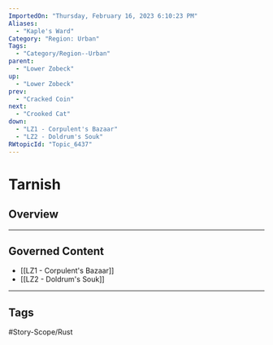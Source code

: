 ```yaml
---
ImportedOn: "Thursday, February 16, 2023 6:10:23 PM"
Aliases:
  - "Kaple's Ward"
Category: "Region: Urban"
Tags:
  - "Category/Region--Urban"
parent:
  - "Lower Zobeck"
up:
  - "Lower Zobeck"
prev:
  - "Cracked Coin"
next:
  - "Crooked Cat"
down:
  - "LZ1 - Corpulent's Bazaar"
  - "LZ2 - Doldrum's Souk"
RWtopicId: "Topic_6437"
---
```

# Tarnish
## Overview
---
## Governed Content
- [[LZ1 - Corpulent's Bazaar]]
- [[LZ2 - Doldrum's Souk]]


---
## Tags
#Story-Scope/Rust

